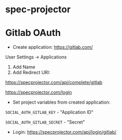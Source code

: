 # spec-projector

# Gitlab OAuth

* Create application: https://gitlab.com/

User Settings -> Applications

1) Add Name
2) Add Redirect URI:

https://specprojector.com/api/complete/gitlab

https://specprojector.com/login

* Set project variables from created application:

`SOCIAL_AUTH_GITLAB_KEY` - "Application ID"

`SOCIAL_AUTH_GITLAB_SECRET` - "Secret"

* Login: https://specprojector.com/api/login/gitlab/